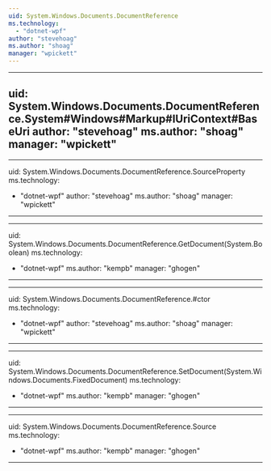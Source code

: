 ```yaml
---
uid: System.Windows.Documents.DocumentReference
ms.technology: 
  - "dotnet-wpf"
author: "stevehoag"
ms.author: "shoag"
manager: "wpickett"
---
```


---
uid: System.Windows.Documents.DocumentReference.System#Windows#Markup#IUriContext#BaseUri
author: "stevehoag"
ms.author: "shoag"
manager: "wpickett"
---

---
uid: System.Windows.Documents.DocumentReference.SourceProperty
ms.technology: 
  - "dotnet-wpf"
author: "stevehoag"
ms.author: "shoag"
manager: "wpickett"
---

---
uid: System.Windows.Documents.DocumentReference.GetDocument(System.Boolean)
ms.technology: 
  - "dotnet-wpf"
ms.author: "kempb"
manager: "ghogen"
---

---
uid: System.Windows.Documents.DocumentReference.#ctor
ms.technology: 
  - "dotnet-wpf"
author: "stevehoag"
ms.author: "shoag"
manager: "wpickett"
---

---
uid: System.Windows.Documents.DocumentReference.SetDocument(System.Windows.Documents.FixedDocument)
ms.technology: 
  - "dotnet-wpf"
ms.author: "kempb"
manager: "ghogen"
---

---
uid: System.Windows.Documents.DocumentReference.Source
ms.technology: 
  - "dotnet-wpf"
ms.author: "kempb"
manager: "ghogen"
---
